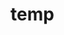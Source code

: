 # temp















































































































































































































































































































































































